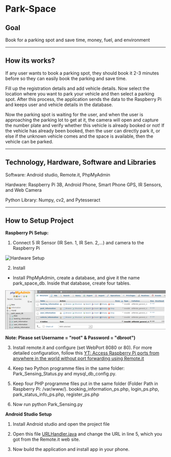 # Park-Space

## Goal

Book for a parking spot and save time, money, fuel, and environment

---

## How its works?

If any user wants to book a parking spot, they should book it 2-3 minutes before so they can easily book the parking and save time.

Fill up the registration details and add vehicle details. Now select the location where you want to park your vehicle and then select a parking spot. After this process, the application sends the data to the Raspberry Pi and keeps user and vehicle details in the database.

Now the parking spot is waiting for the user, and when the user is approaching the parking lot to get at it, the camera will open and capture the number plate and verify whether this vehicle is already booked or not! If the vehicle has already been booked, then the user can directly park it, or else if the unknown vehicle comes and the space is available, then the vehicle can be parked.

---

## Technology, Hardware, Software and Libraries

Software: Android studio, Remote.it, PhpMyAdmin

Hardware: Raspberry Pi 3B, Android Phone, Smart Phone GPS, IR Sensors, and Web Camera

Python Library: Numpy, cv2, and Pytesseract

---

## How to Setup Project

**Raspberry Pi Setup:**

1. Connect 5 IR Sensor (IR Sen. 1, IR Sen. 2,...) and camera to the Raspberry Pi

![Hardware Setup](https://github.com/het-desai/Park-Space/blob/main/Photos/Hardware%20setup.jpg "Hardware setup")

2. Install

- Install PhpMyAdmin, create a database, and give it the name park_space_db. Inside that database, create four tables.

![PhpMyAdmin Database's tables](https://github.com/het-desai/Park-Space/blob/main/Photos/PhpMyAdmin%20DB.PNG "PhpMyAdmin Database's tables")

**Note: Please set Username = "root" & Password = "dbroot")**

3. Install remote.it and configure (set WebPort 8080 or 80). For more detailed configuration, follow this [YT: Access Raspberry Pi ports from anywhere in the world without port forwarding using Remote.it](https://www.youtube.com/watch?v=_B8E1dE5kW4)

4. Keep two Python programme files in the same folder: Park_Sensing_Status.py and mysql_db_config.py.

5. Keep four PHP programme files put in the same folder (Folder Path in Raspberry Pi: /var/www/). booking_information_ps.php, login_ps.php, park_status_info_ps.php, register_ps.php

6. Now run python Park_Sensing.py

**Android Studio Setup**

1. Install Android studio and open the project file

2. Open this file [URLHandler.java](https://github.com/hetdesaii/Park-Space/blob/main/Android%20%20Files%20and%20Application/ParkSpace/app/src/main/java/com/example/parkspace/URLHandler.java "URL") and change the URL in line 5, which you got from the Remote.it web site.

3. Now build the application and install app in your phone.
